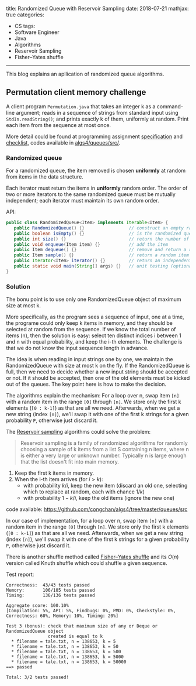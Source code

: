 title: Randomized Queue with Reservoir Sampling
date: 2018-07-21
mathjax: true
categories:
- CS
tags:
- Software Engineer
- Java
- Algorithms
- Reservoir Sampling
- Fisher–Yates shuffle
---

This blog explains an apllication of randomized queue algorithms.
## Permutation client memory challenge
A client program `Permutation.java` that takes an integer k as a command-line argument; reads in a sequence of strings from standard input using `StdIn.readString()`; and prints exactly k of them, uniformly at random. Print each item from the sequence at most once.

More detail could be found at programming assignment [specification](http://coursera.cs.princeton.edu/algs4/assignments/queues.html) and [checklist](http://coursera.cs.princeton.edu/algs4/checklists/queues.html), codes available in [algs4/queues/src/](https://github.com/congchan/algs4/tree/master/queues/src).

<!-- more -->

### Randomized queue
For a randomized queue, the item removed is chosen **uniformly** at random from items in the data structure.

Each iterator must return the items in **uniformly** random order. The order of two or more iterators to the same randomized queue must be mutually independent; each iterator must maintain its own random order.

API:
```java
public class RandomizedQueue<Item> implements Iterable<Item> {
   public RandomizedQueue() {}                 // construct an empty randomized queue
   public boolean isEmpty() {}                 // is the randomized queue empty?
   public int size() {}                        // return the number of items on the randomized queue
   public void enqueue(Item item) {}           // add the item
   public Item dequeue() {}                    // remove and return a random item
   public Item sample() {}                     // return a random item (but do not remove it)
   public Iterator<Item> iterator() {}         // return an independent iterator over items in random order
   public static void main(String[] args) {}   // unit testing (optional)
}
```

### Solution
The bonu point is to use only one RandomizedQueue object of maximum size at most k.

More specifically, as the program sees a sequence of input, one at a time, the programe could only keep k items in memory, and they should be selected at random from the sequence. If we know the total number of items (n), then the solution is easy: select ten distinct indices i between 1 and n with equal probability, and keep the i-th elements. The challenge is that we do not know the input sequence length in advance.

The idea is when reading in input strings one by one, we maintain the RandomizedQueue with size at most k on the fly. If the RandomizedQueue is full, then we need to decide whether a new input string should be accepted or not. If it should be accepted, then one of the old elements must be kicked out of the queues. The key point here is how to make the decision.

The algorithms explain the mechanism: For a loop over n, swap item `[n]` with a random item in the range `[0]` through `[n]`. We store only the first k elements (`[0 : k-1]`) as that are all we need. Afterwards, when we get a new string (index `[n]`), we'll swap it with one of the first k strings for a given probability `P`, otherwise just discard it.

The [Reservoir sampling](https://en.wikipedia.org/wiki/Reservoir_sampling) algorithms could solve the problem:
> Reservoir sampling is a family of randomized algorithms for randomly choosing a sample of k items from a list S containing n items, where n is either a very large or unknown number. Typically n is large enough that the list doesn't fit into main memory.

1. Keep the first k items in memory.
2. When the i-th item arrives (for $i>k$):
    * with probability $k/i$, keep the new item (discard an old one, selecting which to replace at random, each with chance $1/k$)
    * with probability $1-k/i$, keep the old items (ignore the new one)

code available: https://github.com/congchan/algs4/tree/master/queues/src

In our case of implementation, for a loop over n, swap item `[n]` with a random item in the range `[0]` through `[n]`. We store only the first k elements (`[0 : k-1]`) as that are all we need. Afterwards, when we get a new string (index `[n]`), we'll swap it with one of the first k strings for a given probability `P`, otherwise just discard it.

There is another shuffle method called [Fisher–Yates shuffle](https://en.wikipedia.org/wiki/Fisher%E2%80%93Yates_shuffle) and its $O(n)$ version called Knuth shuffle which could shuffle a given sequence.

Test report:
```
Correctness:  43/43 tests passed
Memory:       106/105 tests passed
Timing:       136/136 tests passed

Aggregate score: 100.10%
[Compilation: 5%, API: 5%, Findbugs: 0%, PMD: 0%, Checkstyle: 0%, Correctness: 60%, Memory: 10%, Timing: 20%]

Test 3 (bonus): check that maximum size of any or Deque or RandomizedQueue object
                created is equal to k
  * filename = tale.txt, n = 138653, k = 5
  * filename = tale.txt, n = 138653, k = 50
  * filename = tale.txt, n = 138653, k = 500
  * filename = tale.txt, n = 138653, k = 5000
  * filename = tale.txt, n = 138653, k = 50000
==> passed

Total: 3/2 tests passed!
```
